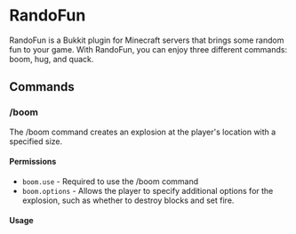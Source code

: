 # RandoFun
RandoFun is a Bukkit plugin for Minecraft servers that brings some random fun to your game. With RandoFun, you can enjoy three different commands: boom, hug, and quack.

## Commands
### /boom
The /boom command creates an explosion at the player's location with a specified size.

#### Permissions
- `boom.use` - Required to use the /boom command
- `boom.options` - Allows the player to specify additional options for the explosion, such as whether to destroy blocks and set fire.

#### Usage
